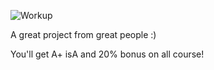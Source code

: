 ![Workup](https://media.discordapp.net/attachments/1210626240986226741/1241841267172839464/image.png?ex=664baa4e&is=664a58ce&hm=218f0567d83e3283b4a9d6c67bdf37da3564fd9eaab11f1a14b8cb1afc6af980&=&format=webp&quality=lossless)

A great project from great people :)

You'll get A+ isA and 20% bonus on all course!